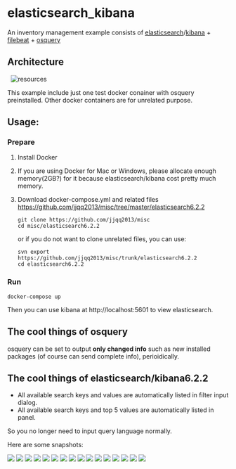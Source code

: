 # elasticsearch_kibana
An inventory management example consists of [elasticsearch](https://en.wikipedia.org/wiki/Elasticsearch)/[kibana](https://en.wikipedia.org/wiki/Kibana) + [filebeat](https://www.elastic.co/products/beats/filebeat) + [osquery](https://github.com/facebook/osquery)

## Architecture

   ![resources](https://docs.google.com/drawings/d/e/2PACX-1vTZ25yIVw9eNicVmpLeV8w4jMTVBHMmOejkoc3ojvxKoOTrPv7cfTLCUrVOcUOxvX_vnLBUrZXkYTyB/pub?w=843&h=249)
   
   This example include just one test docker conainer with osquery preinstalled. Other docker containers are for unrelated purpose.
   
## Usage:

### Prepare

1. Install Docker

2. If you are using Docker for Mac or Windows, please allocate enough memory(2GB?) for it because elasticsearch/kibana cost pretty much memory.

3. Download docker-compose.yml and related files https://github.com/jjqq2013/misc/tree/master/elasticsearch6.2.2

    ```
    git clone https://github.com/jjqq2013/misc
    cd misc/elasticsearch6.2.2
    ```
    or if you do not want to clone unrelated files, you can use:
    ```
    svn export https://github.com/jjqq2013/misc/trunk/elasticsearch6.2.2
    cd elasticsearch6.2.2
    ```

### Run

```
docker-compose up
```

Then you can use kibana at http://localhost:5601 to view elasticsearch.

## The cool things of osquery

osquery can be set to output **only changed info** such as new installed packages (of course can send complete info), perioidically.

## The cool things of elasticsearch/kibana6.2.2

- All available search keys and values are automatically listed in filter input dialog.
- All available search keys and top 5 values are automatically listed in panel.

So you no longer need to input query language normally.

Here are some snapshots:

<img src="Screen Shot 2018-03-06 at 11.04.32.png">
<img src="Screen Shot 2018-03-06 at 11.09.05.png">
<img src="Screen Shot 2018-03-06 at 11.11.00.png">
<img src="Screen Shot 2018-03-06 at 11.11.15.png">
<img src="Screen Shot 2018-03-06 at 11.11.27.png">
<img src="Screen Shot 2018-03-06 at 11.11.30.png">
<img src="Screen Shot 2018-03-06 at 11.11.32.png">
<img src="Screen Shot 2018-03-06 at 11.11.48.png">
<img src="Screen Shot 2018-03-06 at 11.11.53.png">
<img src="Screen Shot 2018-03-06 at 11.12.02.png">
<img src="Screen Shot 2018-03-06 at 11.12.46.png">
<img src="Screen Shot 2018-03-06 at 11.12.51.png">
<img src="Screen Shot 2018-03-06 at 11.13.24.png">
<img src="Screen Shot 2018-03-06 at 11.13.55.png">
<img src="Screen Shot 2018-03-06 at 11.15.15.png">
<img src="Screen Shot 2018-03-06 at 11.15.21.png">
